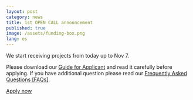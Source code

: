 ```yaml
---
layout: post
category: news
title: 1st OPEN CALL announcement
published: true
image: /assets/funding-box.png
lang: es
---
```

We start receiving projects from today up to Nov 7.

Please download our <a href="/assets/applicants_guide.pdf">Guide for Applicant</a> and read it carefully before applying. If you have additional question please read our <a href="/assets/opencall_faq.v2.pdf">Frequently Asked Questions [FAQs]</a>.

<p class="text-center">
  <a href="http://www.fundingbox.com/impact/apply/" target="_blank" class="btn btn-primary">Apply now</a>
</p>

